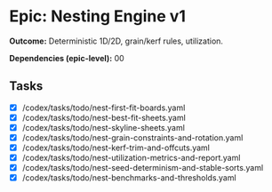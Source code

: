 # Epic: Nesting Engine v1

**Outcome:** Deterministic 1D/2D, grain/kerf rules, utilization.

**Dependencies (epic-level):** 00

## Tasks
- [x] /codex/tasks/todo/nest-first-fit-boards.yaml
- [x] /codex/tasks/todo/nest-best-fit-sheets.yaml
- [x] /codex/tasks/todo/nest-skyline-sheets.yaml
- [x] /codex/tasks/todo/nest-grain-constraints-and-rotation.yaml
- [x] /codex/tasks/todo/nest-kerf-trim-and-offcuts.yaml
- [x] /codex/tasks/todo/nest-utilization-metrics-and-report.yaml
- [x] /codex/tasks/todo/nest-seed-determinism-and-stable-sorts.yaml
- [x] /codex/tasks/todo/nest-benchmarks-and-thresholds.yaml
